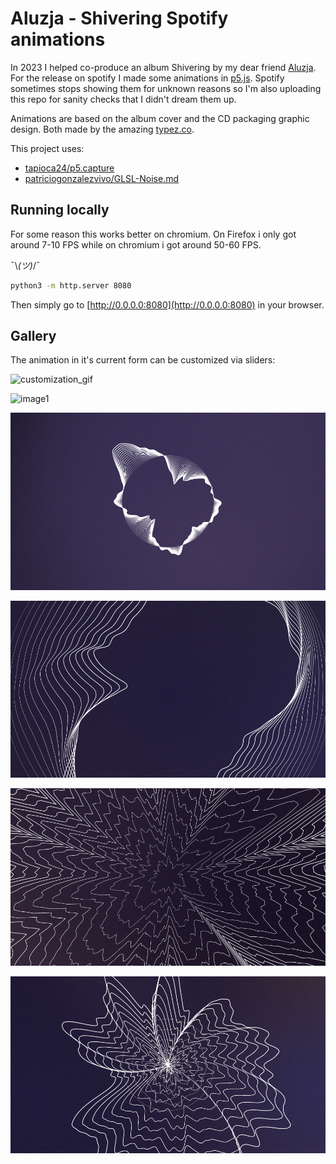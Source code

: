# Aluzja - Shivering Spotify animations

In 2023 I helped co-produce an album Shivering by my dear friend [Aluzja](https://linktr.ee/aluzja).
For the release on spotify I made some animations
in [p5.js](https://p5js.org/). Spotify sometimes stops showing them for unknown reasons
so I'm also uploading this repo for sanity checks that I didn't dream them up.

Animations are based on the album cover and the CD packaging graphic design.
Both made by the amazing [typez.co](https://typez.co/).

This project uses:

- [tapioca24/p5.capture](https://github.com/tapioca24/p5.capture)
- [patriciogonzalezvivo/GLSL-Noise.md](https://gist.github.com/patriciogonzalezvivo/670c22f3966e662d2f83)

## Running locally

For some reason this works better on chromium.
On Firefox i only got around 7-10 FPS while on chromium i got around 50-60 FPS.

¯\\_(ツ)_/¯

```sh
python3 -m http.server 8080
```

Then simply go to [http://0.0.0.0:8080](http://0.0.0.0:8080) in your browser.

## Gallery

The animation in it's current form can be customized via sliders:

![customization_gif](./img/configuration_showcase.gif)

![image1](./img/extracted1.png)

![image2](./img/extracted2.png)

![image3](./img/extracted3.png)

![image4](./img/extracted4.png)

![image5](./img/extracted5.png)
